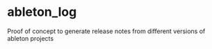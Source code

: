 # ableton_log
Proof of concept to generate release notes from different versions of ableton projects
